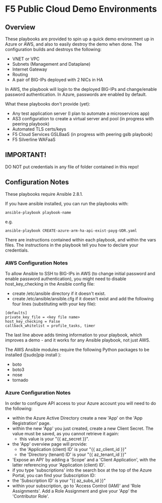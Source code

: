  # F5 Public Cloud Demo Environments
 
 ## Overview

 These playbooks are provided to spin up a quick demo environment up in Azure or AWS, and also to easily destroy the demo when done.  The configuration builds and destroys the following:

 - VNET or VPC
 - Subnets (Management and Dataplane)
 - Internet Gateway
 - Routing
 - A pair of BIG-IPs deployed with 2 NICs in HA 

 In AWS, the playbook will login to the deployed BIG-IPs and change/enable password authentication.  In Azure, passwords are enabled by default.

 What these playbooks don't provide (yet):

 - Any test application server (I plan to automate a microservices app)
 - AS3 configuration to create a virtual server and pool (in progress with peering playbook)
 - Automated TLS certs/keys
 - F5 Cloud Services GSLBaaS (in progress with peering gslb playbook)
 - F5 Silverline WAFaaS


## IMPORTANT!

DO NOT put credentials in any file of folder contained in this repo!


## Configuration Notes

These playbooks require Ansible 2.8.1.

If you have ansible installed, you can run the playbooks with: 
 
 ```ansible-playbook playbook-name```

 e.g. 

```ansible-playbook CREATE-azure-arm-ha-api-exist-payg-UDR.yaml```


There are instructions contained within each playbook, and within the vars files.  The instructions in the playbook tell you how to declare your credentials.


### AWS Configuration Notes

To allow Ansible to SSH to BIG-IPs in AWS (to change initial password and enable password authentication), you might need to disable host_key_checking in the Ansible config file:

 - create /etc/ansible directory if it doesn't exist.
 - create /etc/ansible/ansible.cfg if it doesn't exist and add the following four lines (substituting <key file name> with your key file):

```
[defaults]
private_key_file = <key file name>
host_key_checking = False
callback_whitelist = profile_tasks, timer
```

The last line above adds timing information to your playbook, which improves a demo - and it works for any Ansible playbook, not just AWS.

The AWS Ansible modules require the following Python packages to be installed ([sudo]pip install <package name>):

 - boto
 - boto3
 - nose
 - tornado


### Azure Configuration Notes

In order to configure API access to your Azure account you will need to do the following:

 - within the Azure Active Directory create a new 'App' on the 'App Registration' page.
 - within the new 'App' you just created, create a new Client Secret.  The value must be saved, as you cannot retrieve it again:  
   - this value is your "{{ az_secret }}".
 - the 'App' overview page will provide:
   - the 'Application (client) ID' is your "{{ az_client_id }}"
   - the 'Directory (tenant) ID' is your "{{ az_tenant_id }}"
 - 'Expose an API' by adding a 'Scope' and a 'Client Application', with the latter referencing your 'Application (client) ID'.
 - if you type 'subscriptions' into the search box at the top of the Azure Portal, you can find your Subscription ID:
  - the 'Subscription ID' is your "{{ az_subs_id }}"
- within your subscription, go to 'Access Control (IAM)' and 'Role Assignments'.  Add a Role Assignment and give your 'App' the 'Contributor Role'. 